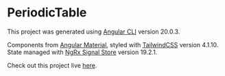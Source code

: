 # PeriodicTable

This project was generated using [Angular CLI](https://github.com/angular/angular-cli) version 20.0.3.

Components from [Angular Material](https://material.angular.dev/), styled with [TailwindCSS](https://tailwindcss.com/) version 4.1.10. State managed with [NgRx Signal Store](https://ngrx.io/) version 19.2.1.

Check out this project live [here]().